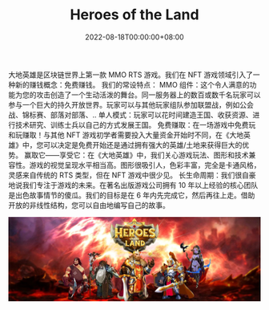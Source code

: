 ﻿---
title: "Heroes of the Land"
description: "大地英雄是区块链世界上第一款 MMO RTS 游戏。 我们在 NFT 游戏领域引入了一种新的赚钱概念：免费赚钱。"
date: 2022-08-18T00:00:00+08:00
lastmod: 2022-08-18T00:00:00+08:00
draft: false
authors: ["boogArno"]
featuredImage: "heroes-of-the-land.png"
tags: ["NFT Games","Heroes of the Land"]
categories: ["nfts"]
nfts: ["NFT Games"]
blockchain: "BSC"
website: "https://dappradar.com/"
twitter: "https://twitter.com/HeroesoftheLand"
discord: "https://discord.gg/eXPYUptJ"
telegram: ""
github: ""
youtube: ""
twitch: ""
facebook: ""
instagram: ""
reddit: ""
medium: ""
steam: ""
gitbook: ""
googleplay: ""
appstore: ""
status: "Live"
weight: 
lightgallery: true
toc: true
pinned: false
recommend: false
recommend1: false
---
大地英雄是区块链世界上第一款 MMO RTS 游戏。我们在 NFT 游戏领域引入了一种新的赚钱概念：免费赚钱。
我们的常设特点：
MMO 组件：这个令人满意的功能为您的攻击创造了一个生动活泼的舞台。同一服务器上的数百或数千名玩家可以参与一个巨大的持久开放世界。玩家可以与其他玩家组队参加联盟战，例如公会战、锦标赛、部落对部落、..
单人模式：玩家可以花时间建造王国、收获资源、进行技术研究、训练士兵以自己的方式发展王国。
免费赚取：在一场游戏中免费玩和玩赚取！与其他 NFT 游戏初学者需要投入大量资金开始时不同，在《大地英雄》中，您可以决定是免费开始还是通过拥有强大的英雄/土地来获得巨大的优势。
赢取它——享受它：在《大地英雄》中，我们关心游戏玩法、图形和技术兼容性。游戏的视觉呈现水平相当高。图形很吸引人，色彩丰富，完全是卡通风格，灵感来自传统的 RTS 类型，但在 NFT 游戏中很少见。
长生命周期：我们很自豪地说我们专注于游戏的未来。在著名出版游戏公司拥有 10 年以上经验的核心团队是出色故事情节的傻瓜。我们的目标是在 6 年内先完成它，然后再往上走。借助开放的非线性结构，您可以自由地编写自己的故事。

![1080x360](1080x360.jpg)
